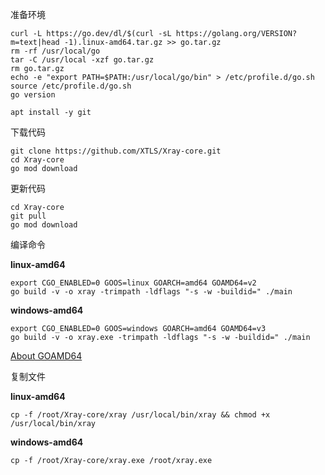 准备环境

```
curl -L https://go.dev/dl/$(curl -sL https://golang.org/VERSION?m=text|head -1).linux-amd64.tar.gz >> go.tar.gz
rm -rf /usr/local/go
tar -C /usr/local -xzf go.tar.gz
rm go.tar.gz
echo -e "export PATH=$PATH:/usr/local/go/bin" > /etc/profile.d/go.sh
source /etc/profile.d/go.sh
go version
```

```
apt install -y git
```

下载代码

```
git clone https://github.com/XTLS/Xray-core.git
cd Xray-core
go mod download
```

更新代码

```
cd Xray-core
git pull
go mod download
```

编译命令

**linux-amd64**

```
export CGO_ENABLED=0 GOOS=linux GOARCH=amd64 GOAMD64=v2
go build -v -o xray -trimpath -ldflags "-s -w -buildid=" ./main
```

**windows-amd64**

```
export CGO_ENABLED=0 GOOS=windows GOARCH=amd64 GOAMD64=v3
go build -v -o xray.exe -trimpath -ldflags "-s -w -buildid=" ./main
```

[About GOAMD64](https://github.com/golang/go/wiki/MinimumRequirements#amd64)

复制文件

**linux-amd64**

```
cp -f /root/Xray-core/xray /usr/local/bin/xray && chmod +x /usr/local/bin/xray
```

**windows-amd64**

```
cp -f /root/Xray-core/xray.exe /root/xray.exe
```
